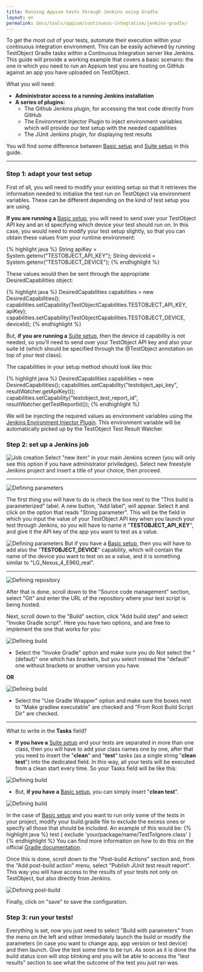 ```yaml
---
title: Running Appium tests through Jenkins using Gradle
layout: en
permalink: docs/tools/appium/continuous-integration/jenkins-gradle/
---
```


To get the most out of your tests, automate their execution within your continuous integration environment. This can be easily achieved by running TestObject Gradle tasks within a Continuous Integration server like Jenkins. This guide will provide a working example that covers a basic scenario: the one in which you need to run an Appium test you are hosting on GitHub against an app you have uploaded on TestObject.

What you will need:

+ <strong>Administrator access to a running Jenkins installation</strong>
+ <strong>A series of plugins:</strong>
    * The Github Jenkins plugin, for accessing the test code directly from GitHub
    * The Environment Injector Plugin to inject environment variables which will provide our test setup with the needed capabilities
    * The JUnit Jenkins plugin, for displaying test results

You will find some difference between [Basic setup](https://help.testobject.com/docs/tools/appium/setups) and [Suite setup](https://help.testobject.com/docs/tools/appium/setups) in this guide.
***
<h3 id="step1">Step 1: adapt your test setup</h3>

First of all, you will need to modify your existing setup so that it retrieves the information needed to initialise the test run on TestObject via environment variables. These can be different depending on the kind of test setup you are using.

<strong>If you are running a</strong> [Basic setup](https://help.testobject.com/docs/tools/appium/setups), you will need to send over your TestObject API key and an id specifying which device your test should run on. In this case, you would need to modify your test setup slightly, so that you can obtain these values from your runtime environment:

{% highlight java %}
String apiKey = System.getenv("TESTOBJECT_API_KEY");
String deviceId = System.getenv("TESTOBJECT_DEVICE");
{% endhighlight %}

These values would then be sent through the appropriate DesiredCapabilities object:

{% highlight java %}
DesiredCapabilities capabilities = new DesiredCapabilities();
capabilities.setCapability(TestObjectCapabilities.TESTOBJECT_API_KEY, apiKey);
capabilities.setCapability(TestObjectCapabilities.TESTOBJECT_DEVICE, deviceId);
{% endhighlight %}


But, <strong>if you are running a</strong> [Suite setup](https://help.testobject.com/docs/tools/appium/setups), then the device id capability is not needed, so you'll need to send over your TestObject API key and also your suite Id (which should be specified through the @TestObject annotation on top of your test class).

The capabilities in your setup method should look like this:

{% highlight java %}
DesiredCapabilities capabilities = new DesiredCapabilities();
capabilities.setCapability("testobject_api_key", resultWatcher.getApiKey());
capabilities.setCapability("testobject_test_report_id", resultWatcher.getTestReportId());
{% endhighlight %}

We will be injecting the required values as environment variables using the [Jenkins Environment Injector Plugin](https://wiki.jenkins-ci.org/display/JENKINS/EnvInject+Plugin).
This environment variable will be automatically picked up by the TestObject Test Result Watcher.


<h3 id="step2">Step 2: set up a Jenkins job</h3>

![Job creation](/img/guides/jenkins_gradle_suite/create_new_item.png)
Select "new item" in your main Jenkins screen (you will only see this option if you have administrator priviledges).
Select new freestyle Jenkins project and insert a title of your choice, then proceed.

***
![Defining parameters](/img/guides/jenkins_gradle_suite/parameter.png)

The first thing you will have to do is check the box next to the "This build is parameterized" label. A new button, "Add label", will appear. Select it and click on the option that reads "String parameter". This will be the field in which you input the value of your TestObject API key when you launch your test through Jenkins, so you will have to name it "<strong>TESTOBJECT_API_KEY</strong>", and give it the API key of the app you want to test as a value.

![Defining parameters](/img/guides/jenkins_gradle_suite/testobject_device_parameter.png)
But if you have a [Basic setup](https://help.testobject.com/docs/tools/appium/setups), then you will have to add also the "<strong>TESTOBJECT_DEVICE</strong>" capability, which will contain the name of the device you want to test on as a value, and it is something similar to "LG_Nexus_4_E960_real".
***
![Defining repository](/img/guides/jenkins_gradle_suite/git_repo.png)

After that is done, scroll down to the "Source code management" section, select "Git" and enter the URL of the repository where your test script is being hosted.

Next, scroll down to the "Build" section, click "Add build step" and select "Invoke Gradle script". Here you have two options, and are free to implement the one that works for you:

![Defining build](/img/guides/jenkins_gradle_suite/build_invoke_gradle.png)

+ Select the "Invoke Gradle" option and make sure you do Not select the "(defaut)" one which has brackets, but you select instead the "default" one without brackets or another version you have.

<strong>OR</strong>

![Defining build](/img/guides/jenkins_gradle_suite/build_gradle_wrapper.png)

+ Select the "Use Gradle Wrapper" option and make sure the boxes next to "Make gradlew executable" are checked and "From Root Build Script Dir" are checked.

***
What to write in the <strong>Tasks</strong> field?

+ <strong>If you have a</strong> [Suite setup](https://help.testobject.com/docs/tools/appium/setups) and your tests are separated in more than one class, then you will have to add your class names one by one, after that you need to insert the "<strong>clean</strong>" and "<strong>test</strong>" tasks (as a single string "<strong>clean test</strong>") into the dedicated field. In this way, all your tests will be executed from a clean start every time. So your Tasks field will be like this:

![Defining build](/img/guides/jenkins_gradle_suite/build_tasks_multiple_classes.png)

+ But, <strong>if you have a</strong> [Basic setup](https://help.testobject.com/docs/tools/appium/setups), you can simply insert "<strong>clean test</strong>".

![Defining build](/img/guides/jenkins_gradle_suite/build_tasks_basic.png)

In the case of [Basic setup](https://help.testobject.com/docs/tools/appium/setups) and you want to run only some of the tests in your project, modify your build.gradle file to exclude the excess ones or specify all those that should be included. An example of this would be:
{% highlight java %}
test {
exclude 'your/package/name/TestToIgnore.class'
}
{% endhighlight %}
You can find more information on how to do this on the official [Gradle documentation](https://docs.gradle.org/current/dsl/org.gradle.api.tasks.testing.Test.html).



Once this is done, scroll down to the "Post-build Actions" section and, from the "Add post-build action" menu, select "Publish JUnit test result report". This way you will have access to the results of your tests not only on TestObject, but also directly from Jenkins.

![Defining post-build](/img/guides/jenkins_gradle/screenshot5.png)

Finally, click on "save" to save the configuration.

<h3 id="step3">Step 3: run your tests!</h3>

Everything is set, now you just need to select "Build with parameters" from the menu on the left and either immediately launch the build or modify the parameters (in case you want to change app, app version or test device) and then launch. Give the test some time to be run. As soon as it is done the build status icon will stop blinking and you will be able to access the "test results" section to see what the outcome of the test you just ran was.
